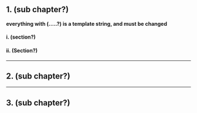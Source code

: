 ## 1. (sub chapter?)
**everything with (.....?) is a template string, and must be changed**
#### i. (section?)

#### ii. (Section?)

---
## 2. (sub chapter?)

---

## 3. (sub chapter?)